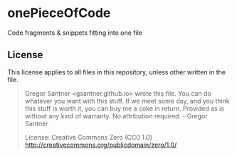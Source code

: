 # onePieceOfCode
Code fragments &amp; snippets fitting into one file


## License

This license applies to all files in this repository, unless other written in the file.

> Gregor Santner <gsantner.github.io> wrote this file. You can do whatever
> you want with this stuff. If we meet some day, and you think this stuff is
> worth it, you can buy me a coke in return. Provided as is without any kind
> of warranty. No attribution required.                  - Gregor Santner
> 
> License: Creative Commons Zero (CC0 1.0)
>  http://creativecommons.org/publicdomain/zero/1.0/


